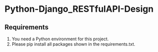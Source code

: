 # Python-Django_RESTfulAPI-Design

## Requirements
1. You need a Python environment for this project.
2. Please pip install all packages shown in the requirements.txt.
